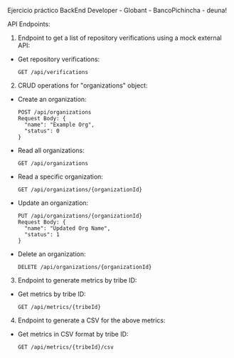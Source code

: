 Ejercicio práctico BackEnd Developer - Globant - BancoPichincha - deuna!

API Endpoints:

1. Endpoint to get a list of repository verifications using a mock external API:
- Get repository verifications:
  ```
  GET /api/verifications
  ```


2. CRUD operations for "organizations" object:
- Create an organization:
  ```
  POST /api/organizations
  Request Body: {
    "name": "Example Org",
    "status": 0
  }
  ```

- Read all organizations:
  ```
  GET /api/organizations
  ```

- Read a specific organization:
  ```
  GET /api/organizations/{organizationId}
  ```

- Update an organization:
  ```
  PUT /api/organizations/{organizationId}
  Request Body: {
    "name": "Updated Org Name",
    "status": 1
  }
  ```

- Delete an organization:
  ```
  DELETE /api/organizations/{organizationId}
  ```

3. Endpoint to generate metrics by tribe ID:

- Get metrics by tribe ID:
  ```
  GET /api/metrics/{tribeId}
  ```

4. Endpoint to generate a CSV for the above metrics:

- Get metrics in CSV format by tribe ID:
  ```
  GET /api/metrics/{tribeId}/csv
  ```
